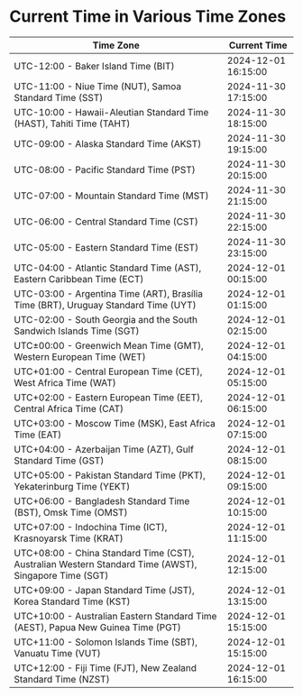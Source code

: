 # Current Time in Various Time Zones

| Time Zone | Current Time |
|-----------|--------------|
| UTC-12:00 - Baker Island Time (BIT) | 2024-12-01 16:15:00 |
| UTC-11:00 - Niue Time (NUT), Samoa Standard Time (SST) | 2024-11-30 17:15:00 |
| UTC-10:00 - Hawaii-Aleutian Standard Time (HAST), Tahiti Time (TAHT) | 2024-11-30 18:15:00 |
| UTC-09:00 - Alaska Standard Time (AKST) | 2024-11-30 19:15:00 |
| UTC-08:00 - Pacific Standard Time (PST) | 2024-11-30 20:15:00 |
| UTC-07:00 - Mountain Standard Time (MST) | 2024-11-30 21:15:00 |
| UTC-06:00 - Central Standard Time (CST) | 2024-11-30 22:15:00 |
| UTC-05:00 - Eastern Standard Time (EST) | 2024-11-30 23:15:00 |
| UTC-04:00 - Atlantic Standard Time (AST), Eastern Caribbean Time (ECT) | 2024-12-01 00:15:00 |
| UTC-03:00 - Argentina Time (ART), Brasília Time (BRT), Uruguay Standard Time (UYT) | 2024-12-01 01:15:00 |
| UTC-02:00 - South Georgia and the South Sandwich Islands Time (SGT) | 2024-12-01 02:15:00 |
| UTC±00:00 - Greenwich Mean Time (GMT), Western European Time (WET) | 2024-12-01 04:15:00 |
| UTC+01:00 - Central European Time (CET), West Africa Time (WAT) | 2024-12-01 05:15:00 |
| UTC+02:00 - Eastern European Time (EET), Central Africa Time (CAT) | 2024-12-01 06:15:00 |
| UTC+03:00 - Moscow Time (MSK), East Africa Time (EAT) | 2024-12-01 07:15:00 |
| UTC+04:00 - Azerbaijan Time (AZT), Gulf Standard Time (GST) | 2024-12-01 08:15:00 |
| UTC+05:00 - Pakistan Standard Time (PKT), Yekaterinburg Time (YEKT) | 2024-12-01 09:15:00 |
| UTC+06:00 - Bangladesh Standard Time (BST), Omsk Time (OMST) | 2024-12-01 10:15:00 |
| UTC+07:00 - Indochina Time (ICT), Krasnoyarsk Time (KRAT) | 2024-12-01 11:15:00 |
| UTC+08:00 - China Standard Time (CST), Australian Western Standard Time (AWST), Singapore Time (SGT) | 2024-12-01 12:15:00 |
| UTC+09:00 - Japan Standard Time (JST), Korea Standard Time (KST) | 2024-12-01 13:15:00 |
| UTC+10:00 - Australian Eastern Standard Time (AEST), Papua New Guinea Time (PGT) | 2024-12-01 15:15:00 |
| UTC+11:00 - Solomon Islands Time (SBT), Vanuatu Time (VUT) | 2024-12-01 15:15:00 |
| UTC+12:00 - Fiji Time (FJT), New Zealand Standard Time (NZST) | 2024-12-01 16:15:00 |
